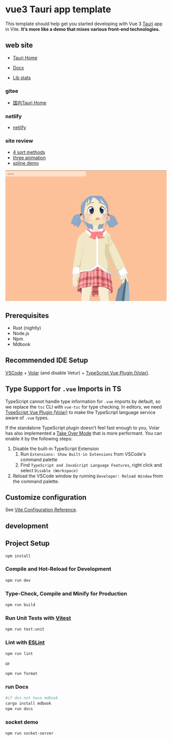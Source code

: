 # vue3 Tauri app template

This template should help get you started developing with Vue 3 [Tauri](http://tauri.app/) app in Vite.
**It’s more like a demo that mixes various front-end technologies.**
## web site

- [Tauri Home](https://ajn404.github.io/vue3_tauri_fun/)

- [Docs](https://ajn404.github.io/vue3_tauri_fun/book/print.html)

- [Lib stats](https://ajn404.github.io/vue3_tauri_fun/stats)

### gitee 

- [国内Tauri Home](https://ajn404.gitee.io/vue3_tauri_fun/)
### netlify

- [netlify](https://taurifun.netlify.app/)

### site review

- [4 sort methods](https://ajn404.github.io/vue3_tauri_fun/#/fun/p5/algorithm/mixSort)
- [three animation](https://ajn404.github.io/vue3_tauri_fun/#/three/practice/animationWorld)
- [spline demo](https://ajn404.github.io/vue3_tauri_fun/#/three/spline)

![spline](./public/imgs/page/spline.png)
## Prerequisites

- Rust (nightly)
- Node.js
- Npm
- Mdbook

## Recommended IDE Setup

[VSCode](https://code.visualstudio.com/) + [Volar](https://marketplace.visualstudio.com/items?itemName=Vue.volar) (and disable Vetur) + [TypeScript Vue Plugin (Volar)](https://marketplace.visualstudio.com/items?itemName=Vue.vscode-typescript-vue-plugin).

## Type Support for `.vue` Imports in TS

TypeScript cannot handle type information for `.vue` imports by default, so we replace the `tsc` CLI with `vue-tsc` for type checking. In editors, we need [TypeScript Vue Plugin (Volar)](https://marketplace.visualstudio.com/items?itemName=Vue.vscode-typescript-vue-plugin) to make the TypeScript language service aware of `.vue` types.

If the standalone TypeScript plugin doesn't feel fast enough to you, Volar has also implemented a [Take Over Mode](https://github.com/johnsoncodehk/volar/discussions/471#discussioncomment-1361669) that is more performant. You can enable it by the following steps:

1. Disable the built-in TypeScript Extension
    1) Run `Extensions: Show Built-in Extensions` from VSCode's command palette
    2) Find `TypeScript and JavaScript Language Features`, right click and select `Disable (Workspace)`
2. Reload the VSCode window by running `Developer: Reload Window` from the command palette.

## Customize configuration

See [Vite Configuration Reference](https://vitejs.dev/config/).


## development

## Project Setup

```sh
npm install
```

### Compile and Hot-Reload for Development

```sh
npm run dev
```

### Type-Check, Compile and Minify for Production

```sh
npm run build
```

### Run Unit Tests with [Vitest](https://vitest.dev/)

```sh
npm run test:unit
```


### Lint with [ESLint](https://eslint.org/)

```sh
npm run lint
```

or 

```sh
npm run format
```


### run Docs

```sh
#if don not have mdbook
cargo install mdbook
npm run docs
```


### socket demo
```sh
npm run socket-server
```
